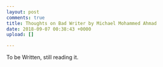 ```yaml
---
layout: post
comments: true
title: Thoughts on Bad Writer by Michael Mohammed Ahmad
date: 2018-09-07 00:38:43 +0000
upload: []

---
```

To be Written, still reading it.
